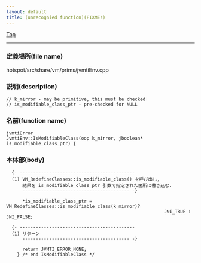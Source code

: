```yaml
---
layout: default
title: (unrecognied function)(FIXME!)
---
```

[Top](../index.html)

--- 
### 定義場所(file name)
hotspot/src/share/vm/prims/jvmtiEnv.cpp
### 説明(description)

```
// k_mirror - may be primitive, this must be checked
// is_modifiable_class_ptr - pre-checked for NULL
```

### 名前(function name)
```
jvmtiError
JvmtiEnv::IsModifiableClass(oop k_mirror, jboolean* is_modifiable_class_ptr) {
```

### 本体部(body)
```
  {- -------------------------------------------
  (1) VM_RedefineClasses::is_modifiable_class() を呼び出し, 
      結果を is_modifiable_class_ptr 引数で指定された箇所に書き込む.
      ---------------------------------------- -}

	  *is_modifiable_class_ptr = VM_RedefineClasses::is_modifiable_class(k_mirror)?
	                                                       JNI_TRUE : JNI_FALSE;

  {- -------------------------------------------
  (1) リターン
      ---------------------------------------- -}

	  return JVMTI_ERROR_NONE;
	} /* end IsModifiableClass */
	
```


